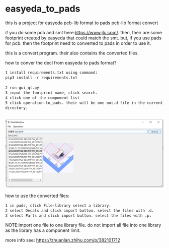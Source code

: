 # easyeda_to_pads
this is a project for easyeda pcb-lib format to pads pcb-lib format convert


if you do some pcb and smt here:https://www.jlc.com/.
then, their are some footprint created by easyeda that could match the smt.
but, if you use pads for pcb. then the footprint need to converted to pads in order to use it.

this is a convert program.
their also contains the converted files.

how to conver the decl from easyeda to pads format?


```
1 install requirements.txt using command:
pip3 install -r requirements.txt

2 run gui_qt.py
3 input the footprint name, click search.
4 click one of the compoment list
5 click operation-to_pads. their will be one out.d file in the current directory.
  
```

![gui-qt](/doc/gui_qt.png)

how to use the converted files:

```
1 in pads, click File-library select a library.
2 select Decals and click import button. select the files with .d.
3 select Parts and click import button. select the files with .p.
```

NOTE:import one file to one library file. do not import all file into one library as the library has a component limit.


more info see:
https://zhuanlan.zhihu.com/p/382101712

